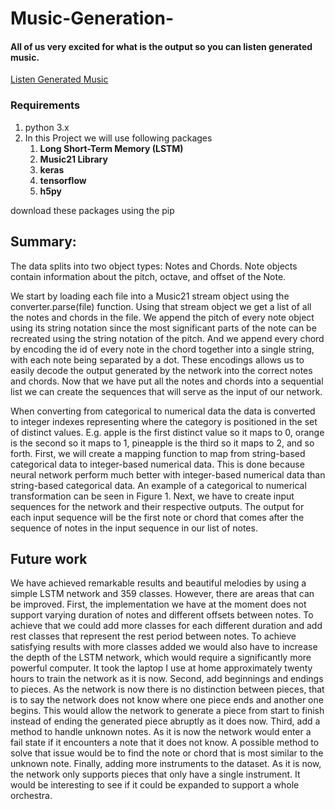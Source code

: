 # Music-Generation-
#### All of us very excited for what is the output so you can listen generated music.
[Listen Generated Music ](https://drive.google.com/drive/folders/1CqPQjhzOmZXry6-BiqVkLyLTvMvv_gUe)

### Requirements
1. python 3.x
2. In this Project we will use following packages 
   1. __Long Short-Term Memory (LSTM)__ 
   2. __Music21 Library__
   3. __keras__
   4. __tensorflow__
   5. __h5py__

download these packages using the pip


## Summary:
The data splits into two object types: Notes and Chords.
Note objects contain information about the pitch, octave, and offset of the Note.

We start by loading each file into a Music21 stream object using the converter.parse(file) function. Using that stream object we get a list of all the notes and chords in the file. We append the pitch of every note object using its string notation since the most significant parts of the note can be recreated using the string notation of the pitch. And we append every chord by encoding the id of every note in the chord together into a single string, with each note being separated by a dot. These encodings allows us to easily decode the output generated by the network into the correct notes and chords.
Now that we have put all the notes and chords into a sequential list we can create the sequences that will serve as the input of our network.

When converting from categorical to numerical data the data is converted to integer indexes representing where the category is positioned in the set of distinct values. E.g. apple is the first distinct value so it maps to 0, orange is the second so it maps to 1, pineapple is the third so it maps to 2, and so forth.
First, we will create a mapping function to map from string-based categorical data to integer-based numerical data. This is done because neural network perform much better with integer-based numerical data than string-based categorical data. An example of a categorical to numerical transformation can be seen in Figure 1.
Next, we have to create input sequences for the network and their respective outputs. The output for each input sequence will be the first note or chord that comes after the sequence of notes in the input sequence in our list of notes.


## Future work
We have achieved remarkable results and beautiful melodies by using a simple LSTM network and 359 classes. However, there are areas that can be improved.
First, the implementation we have at the moment does not support varying duration of notes and different offsets between notes. To achieve that we could add more classes for each different duration and add rest classes that represent the rest period between notes.
To achieve satisfying results with more classes added we would also have to increase the depth of the LSTM network, which would require a significantly more powerful computer. It took the laptop I use at home approximately twenty hours to train the network as it is now.
Second, add beginnings and endings to pieces. As the network is now there is no distinction between pieces, that is to say the network does not know where one piece ends and another one begins. This would allow the network to generate a piece from start to finish instead of ending the generated piece abruptly as it does now.
Third, add a method to handle unknown notes. As it is now the network would enter a fail state if it encounters a note that it does not know. A possible method to solve that issue would be to find the note or chord that is most similar to the unknown note.
Finally, adding more instruments to the dataset. As it is now, the network only supports pieces that only have a single instrument. It would be interesting to see if it could be expanded to support a whole orchestra.
